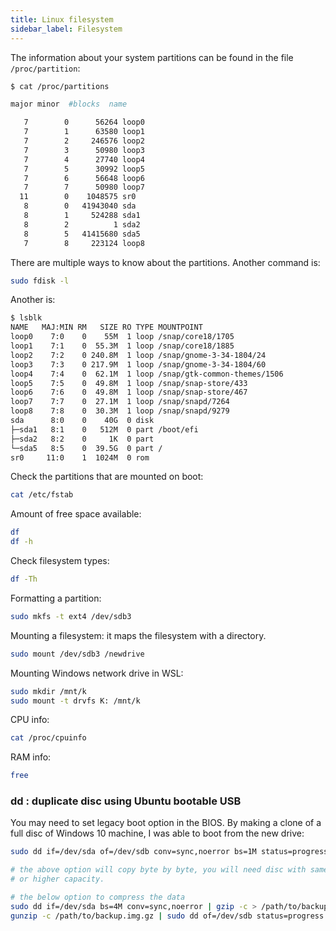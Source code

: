 ```yaml
---
title: Linux filesystem
sidebar_label: Filesystem
---
```

The information about your system partitions can be found in the file
`/proc/partition`:
```bash
$ cat /proc/partitions

major minor  #blocks  name

   7        0      56264 loop0
   7        1      63580 loop1
   7        2     246576 loop2
   7        3      50980 loop3
   7        4      27740 loop4
   7        5      30992 loop5
   7        6      56648 loop6
   7        7      50980 loop7
  11        0    1048575 sr0
   8        0   41943040 sda
   8        1     524288 sda1
   8        2          1 sda2
   8        5   41415680 sda5
   7        8     223124 loop8
```

There are multiple ways to know about the partitions. Another command is:
```bash
sudo fdisk -l
```

Another is:
```bash
$ lsblk
NAME   MAJ:MIN RM   SIZE RO TYPE MOUNTPOINT
loop0    7:0    0    55M  1 loop /snap/core18/1705
loop1    7:1    0  55.3M  1 loop /snap/core18/1885
loop2    7:2    0 240.8M  1 loop /snap/gnome-3-34-1804/24
loop3    7:3    0 217.9M  1 loop /snap/gnome-3-34-1804/60
loop4    7:4    0  62.1M  1 loop /snap/gtk-common-themes/1506
loop5    7:5    0  49.8M  1 loop /snap/snap-store/433
loop6    7:6    0  49.8M  1 loop /snap/snap-store/467
loop7    7:7    0  27.1M  1 loop /snap/snapd/7264
loop8    7:8    0  30.3M  1 loop /snap/snapd/9279
sda      8:0    0    40G  0 disk
├─sda1   8:1    0   512M  0 part /boot/efi
├─sda2   8:2    0     1K  0 part
└─sda5   8:5    0  39.5G  0 part /
sr0     11:0    1  1024M  0 rom
```

Check the partitions that are mounted on boot:
```bash
cat /etc/fstab
```

Amount of free space available:
```bash
df
df -h
```

Check filesystem types:
```bash
df -Th
```

Formatting a partition:
```bash
sudo mkfs -t ext4 /dev/sdb3
```

Mounting a filesystem: it maps the filesystem with a directory.
```bash
sudo mount /dev/sdb3 /newdrive
```

Mounting Windows network drive in WSL:
```bash
sudo mkdir /mnt/k
sudo mount -t drvfs K: /mnt/k
```

CPU info:
```bash
cat /proc/cpuinfo
```

RAM info:
```bash
free
```

### dd : duplicate disc using Ubuntu bootable USB
You may need to set legacy boot option in the BIOS. By making a clone of a full
disc of Windows 10 machine, I was able to boot from the new drive:
```bash
sudo dd if=/dev/sda of=/dev/sdb conv=sync,noerror bs=1M status=progress

# the above option will copy byte by byte, you will need disc with same
# or higher capacity.

# the below option to compress the data
sudo dd if=/dev/sda bs=4M conv=sync,noerror | gzip -c > /path/to/backup.img.gz
gunzip -c /path/to/backup.img.gz | sudo dd of=/dev/sdb status=progress bs=4M
```

